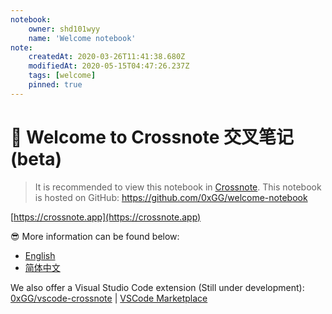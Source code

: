 ```yaml
---
notebook:
    owner: shd101wyy
    name: 'Welcome notebook'
note:
    createdAt: 2020-03-26T11:41:38.680Z
    modifiedAt: 2020-05-15T04:47:26.237Z
    tags: [welcome]
    pinned: true
---
```


# 📝 Welcome to Crossnote 交叉笔记 (beta)

> It is recommended to view this notebook in [Crossnote](https://crossnote.app/?repo=https%3A%2F%2Fgithub.com%2F0xGG%2Fwelcome-notebook&branch=master&filePath=README.md).
> This notebook is hosted on GitHub: https://github.com/0xGG/welcome-notebook

[https://crossnote.app](https://crossnote.app)

<!-- @crossnote.comment "id":"c53ea3f2-a7ab-44b9-b082-274573753207" -->

😎 More information can be found below:

- [English](./enUS/README.md)
- [简体中文](zhCN/README.md)

We also offer a Visual Studio Code extension (Still under development): [0xGG/vscode-crossnote](https://github.com/0xGG/vscode-crossnote) | [VSCode Marketplace](https://marketplace.visualstudio.com/items?itemName=shd101wyy.crossnote)
